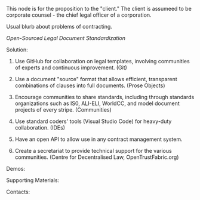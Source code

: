 

This node is for the proposition to the "client."  The client is assumeed to be corporate counsel - the chief legal officer of a corporation.

Usual blurb about problems of contracting.  


*Open-Sourced Legal Document Standardization*

Solution:

1. Use GitHub for collaboration on legal templates, involving communities of experts and continuous improvement.  (Git)

2. Use a document "source" format that allows efficient, transparent combinations of clauses into full documents. (Prose Objects)

3. Encourage communities to share standards, including through standards organizations such as IS0, ALI-ELI, WorldCC, and model document projects of every stripe.  (Communities)

4. Use standard coders' tools (Visual Studio Code) for heavy-duty collaboration.  (IDEs)

5. Have an open API to allow use in any contract management system.

6. Create a secretariat to provide technical support for the various communities. (Centre for Decentralised Law, OpenTrustFabric.org)


Demos:


Supporting Materials:


Contacts:

